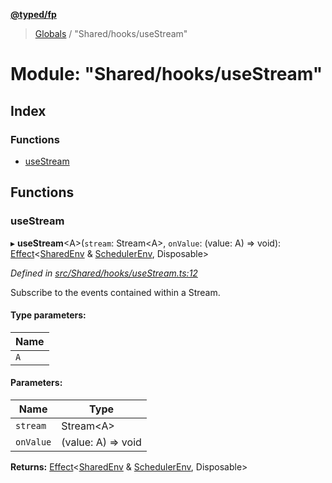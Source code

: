 **[@typed/fp](../README.md)**

> [Globals](../globals.md) / "Shared/hooks/useStream"

# Module: "Shared/hooks/useStream"

## Index

### Functions

* [useStream](_shared_hooks_usestream_.md#usestream)

## Functions

### useStream

▸ **useStream**\<A>(`stream`: Stream\<A>, `onValue`: (value: A) => void): [Effect](_effect_effect_.effect.md)\<[SharedEnv](../interfaces/_shared_core_services_sharedenv_.sharedenv.md) & [SchedulerEnv](../interfaces/_scheduler_schedulerenv_.schedulerenv.md), Disposable>

*Defined in [src/Shared/hooks/useStream.ts:12](https://github.com/TylorS/typed-fp/blob/f129829/src/Shared/hooks/useStream.ts#L12)*

Subscribe to the events contained within a Stream.

#### Type parameters:

Name |
------ |
`A` |

#### Parameters:

Name | Type |
------ | ------ |
`stream` | Stream\<A> |
`onValue` | (value: A) => void |

**Returns:** [Effect](_effect_effect_.effect.md)\<[SharedEnv](../interfaces/_shared_core_services_sharedenv_.sharedenv.md) & [SchedulerEnv](../interfaces/_scheduler_schedulerenv_.schedulerenv.md), Disposable>
